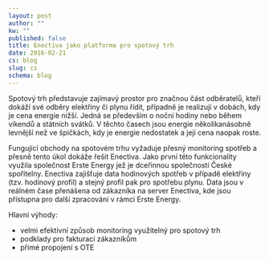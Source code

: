 ```yaml
---
layout: post
author: ""
kw: ""
published: false
title: Enectiva jako platforma pro spotový trh
date: 2016-02-21
cs: blog
slug: cs
schema: blog
---
```



Spotový trh představuje zajímavý prostor pro značnou část odběratelů, kteří dokáží své odběry elektřiny či plynu řídit, případně je realizují v dobách, kdy je cena energie nižší. Jedná se především o noční hodiny nebo během víkendů a státních svátků. V těchto časech jsou energie několikanásobně levnější než ve špičkách, kdy je energie nedostatek a její cena naopak roste.

Fungující obchody na spotovém trhu vyžaduje přesný monitoring spotřeb a přesně tento úkol dokáže řešit Enectiva. Jako první této funkcionality využila společnost Erste Energy jež je dceřinnou společností České spořitelny. Enectiva zajišťuje data hodinových spotřeb v případě elektřiny (tzv. hodinový profil) a stejný profil pak pro spotřebu plynu. Data jsou v reálném čase přenášena od zákazníka na server Enectiva, kde jsou přístupna pro další zpracování v rámci Erste Energy.

Hlavní výhody:
- velmi efektivní způsob monitoring využitelný pro spotový trh
- podklady pro fakturaci zákazníkům
- přímé propojení s OTE

